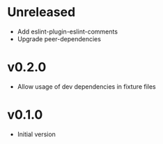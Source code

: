 # Unreleased


- Add eslint-plugin-eslint-comments
- Upgrade peer-dependencies

# v0.2.0

- Allow usage of dev dependencies in fixture files

# v0.1.0

- Initial version